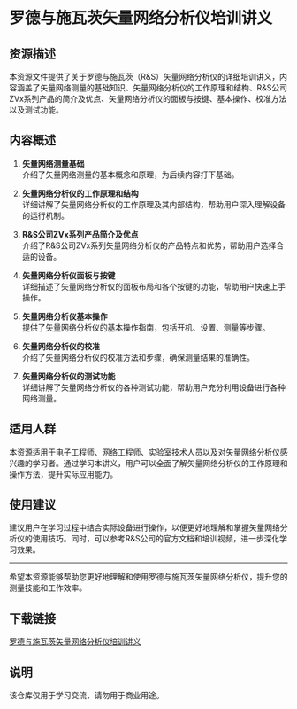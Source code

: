 # 罗德与施瓦茨矢量网络分析仪培训讲义

## 资源描述

本资源文件提供了关于罗德与施瓦茨（R&S）矢量网络分析仪的详细培训讲义，内容涵盖了矢量网络测量的基础知识、矢量网络分析仪的工作原理和结构、R&S公司ZVx系列产品的简介及优点、矢量网络分析仪的面板与按键、基本操作、校准方法以及测试功能。

## 内容概述

1. **矢量网络测量基础**  
   介绍了矢量网络测量的基本概念和原理，为后续内容打下基础。

2. **矢量网络分析仪的工作原理和结构**  
   详细讲解了矢量网络分析仪的工作原理及其内部结构，帮助用户深入理解设备的运行机制。

3. **R&S公司ZVx系列产品简介及优点**  
   介绍了R&S公司ZVx系列矢量网络分析仪的产品特点和优势，帮助用户选择合适的设备。

4. **矢量网络分析仪面板与按键**  
   详细描述了矢量网络分析仪的面板布局和各个按键的功能，帮助用户快速上手操作。

5. **矢量网络分析仪基本操作**  
   提供了矢量网络分析仪的基本操作指南，包括开机、设置、测量等步骤。

6. **矢量网络分析仪的校准**  
   介绍了矢量网络分析仪的校准方法和步骤，确保测量结果的准确性。

7. **矢量网络分析仪的测试功能**  
   详细讲解了矢量网络分析仪的各种测试功能，帮助用户充分利用设备进行各种网络测量。

## 适用人群

本资源适用于电子工程师、网络工程师、实验室技术人员以及对矢量网络分析仪感兴趣的学习者。通过学习本讲义，用户可以全面了解矢量网络分析仪的工作原理和操作方法，提升实际应用能力。

## 使用建议

建议用户在学习过程中结合实际设备进行操作，以便更好地理解和掌握矢量网络分析仪的使用技巧。同时，可以参考R&S公司的官方文档和培训视频，进一步深化学习效果。

---

希望本资源能够帮助您更好地理解和使用罗德与施瓦茨矢量网络分析仪，提升您的测量技能和工作效率。

## 下载链接
[罗德与施瓦茨矢量网络分析仪培训讲义](https://pan.quark.cn/s/a4114862989a)

## 说明

该仓库仅用于学习交流，请勿用于商业用途。
